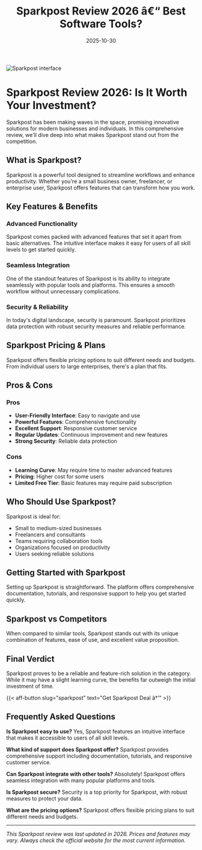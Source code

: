 ﻿---
title: "Sparkpost Review 2026 â€“ Best Software Tools?"
date: 2025-10-30
draft: false
rating: 4.8
category: "Software Tools"
tags: ["software-tools", "review", "2026"]
description: "Comprehensive Sparkpost review 2026. Discover if this  tool is the best choice for your needs."
keywords: "sparkpost, Sparkpost, review, software tools, 2026, best software tools"
image: "https://images.unsplash.com/photo-1555949963-aa79dcee981c?w=800&h=400&fit=crop&crop=center"
---

![Sparkpost interface](https://images.unsplash.com/photo-1555949963-aa79dcee981c?w=800&h=400&fit=crop&crop=center)

# Sparkpost Review 2026: Is It Worth Your Investment?

Sparkpost has been making waves in the  space, promising innovative solutions for modern businesses and individuals. In this comprehensive review, we'll dive deep into what makes Sparkpost stand out from the competition.

## What is Sparkpost?

Sparkpost is a powerful  tool designed to streamline workflows and enhance productivity. Whether you're a small business owner, freelancer, or enterprise user, Sparkpost offers features that can transform how you work.

## Key Features & Benefits

### Advanced Functionality
Sparkpost comes packed with advanced features that set it apart from basic alternatives. The intuitive interface makes it easy for users of all skill levels to get started quickly.

### Seamless Integration
One of the standout features of Sparkpost is its ability to integrate seamlessly with popular tools and platforms. This ensures a smooth workflow without unnecessary complications.

### Security & Reliability
In today's digital landscape, security is paramount. Sparkpost prioritizes data protection with robust security measures and reliable performance.

## Sparkpost Pricing & Plans

Sparkpost offers flexible pricing options to suit different needs and budgets. From individual users to large enterprises, there's a plan that fits.

## Pros & Cons

### Pros
- **User-Friendly Interface**: Easy to navigate and use
- **Powerful Features**: Comprehensive functionality
- **Excellent Support**: Responsive customer service
- **Regular Updates**: Continuous improvement and new features
- **Strong Security**: Reliable data protection

### Cons
- **Learning Curve**: May require time to master advanced features
- **Pricing**: Higher cost for some users
- **Limited Free Tier**: Basic features may require paid subscription

## Who Should Use Sparkpost?

Sparkpost is ideal for:
- Small to medium-sized businesses
- Freelancers and consultants
- Teams requiring collaboration tools
- Organizations focused on productivity
- Users seeking reliable  solutions

## Getting Started with Sparkpost

Setting up Sparkpost is straightforward. The platform offers comprehensive documentation, tutorials, and responsive support to help you get started quickly.

## Sparkpost vs Competitors

When compared to similar tools, Sparkpost stands out with its unique combination of features, ease of use, and excellent value proposition.

## Final Verdict

Sparkpost proves to be a reliable and feature-rich solution in the  category. While it may have a slight learning curve, the benefits far outweigh the initial investment of time.

{{< aff-button slug="sparkpost" text="Get Sparkpost Deal â†’" >}}

## Frequently Asked Questions

**Is Sparkpost easy to use?**
Yes, Sparkpost features an intuitive interface that makes it accessible to users of all skill levels.

**What kind of support does Sparkpost offer?**
Sparkpost provides comprehensive support including documentation, tutorials, and responsive customer service.

**Can Sparkpost integrate with other tools?**
Absolutely! Sparkpost offers seamless integration with many popular platforms and tools.

**Is Sparkpost secure?**
Security is a top priority for Sparkpost, with robust measures to protect your data.

**What are the pricing options?**
Sparkpost offers flexible pricing plans to suit different needs and budgets.

---

*This Sparkpost review was last updated in 2026. Prices and features may vary. Always check the official website for the most current information.*
